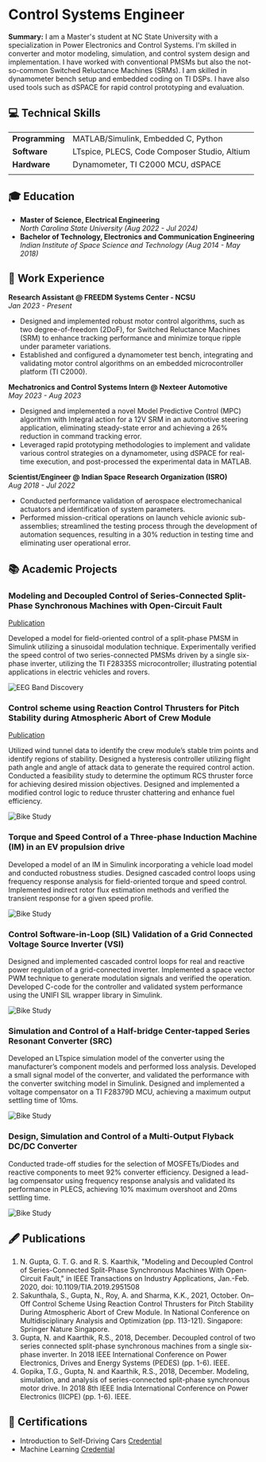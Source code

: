 # Control Systems Engineer

**Summary:** I am a Master's student at NC State University with a specialization in Power Electronics and Control Systems. I'm skilled in converter and motor modeling, simulation, and control system design and implementation. I have worked with conventional PMSMs but also the not-so-common Switched Reluctance Machines (SRMs). I am skilled in dynamometer bench setup and embedded coding on TI DSPs. I have also used tools such as dSPACE for rapid control prototyping and evaluation.

## 💻 Technical Skills
|      |     |
|:-----|:----|
| **Programming** | MATLAB/Simulink, Embedded C, Python |
| **Software** | LTspice, PLECS, Code Composer Studio, Altium |
| **Hardware** | Dynamometer, TI C2000 MCU, dSPACE |
|     |      |

## 🎓 Education
- **Master of Science, Electrical Engineering** <br>
_North Carolina State University (Aug 2022 - Jul 2024)_
- **Bachelor of Technology, Electronics and Communication Engineering** <br>
_Indian Institute of Space Science and Technology (Aug 2014 - May 2018)_

## 💼 Work Experience
**Research Assistant @ FREEDM Systems Center - NCSU** <br>
_Jan 2023 - Present_
- Designed and implemented robust motor control algorithms, such as two degree-of-freedom (2DoF), for Switched Reluctance Machines (SRM) to enhance tracking performance and minimize torque ripple under parameter variations.
- Established and configured a dynamometer test bench, integrating and validating motor control algorithms on an embedded microcontroller platform (TI C2000).

**Mechatronics and Control Systems Intern @ Nexteer Automotive** <br>
_May 2023 - Aug 2023_
- Designed and implemented a novel Model Predictive Control (MPC) algorithm with Integral action for a 12V SRM in an automotive steering application, eliminating steady-state error and achieving a 26% reduction in command tracking error.
- Leveraged rapid prototyping methodologies to implement and validate various control strategies on a dynamometer, using dSPACE for real-time execution, and post-processed the experimental data in MATLAB.

**Scientist/Engineer @ Indian Space Research Organization (ISRO)** <br>
_Aug 2018 - Jul 2022_
- Conducted performance validation of aerospace electromechanical actuators and identification of system parameters.
- Performed mission-critical operations on launch vehicle avionic sub-assemblies; streamlined the testing process through the development of automation sequences, resulting in a 30% reduction in testing time and eliminating user operational error.


## 📚 Academic Projects
### Modeling and Decoupled Control of Series-Connected Split-Phase Synchronous Machines with Open-Circuit Fault
[Publication](https://ieeexplore.ieee.org/abstract/document/8891722)

Developed a model for field-oriented control of a split-phase PMSM in Simulink utilizing a sinusoidal modulation technique. Experimentally verified the speed control of two series-connected PMSMs driven by a single six-phase inverter, utilizing the TI 
F28335S microcontroller; illustrating potential applications in electric vehicles and rovers.

![EEG Band Discovery](/assets/img/eeg_band_discovery.jpeg)

### Control scheme using Reaction Control Thrusters for Pitch Stability during Atmospheric Abort of Crew Module
[Publication](https://link.springer.com/chapter/10.1007/978-981-19-3938-9_11)

Utilized wind tunnel data to identify the crew module’s stable trim points and identify regions of stability. Designed a hysteresis controller utilizing flight path angle and angle of attack data to generate the required control action. Conducted a feasibility study to determine the optimum RCS thruster force for achieving desired mission objectives. Designed and implemented a modified control logic to reduce thruster chattering and enhance fuel efficiency.

![Bike Study](/assets/img/bike_study.jpeg)

### Torque and Speed Control of a Three-phase Induction Machine (IM) in an EV propulsion drive

Developed a model of an IM in Simulink incorporating a vehicle load model and conducted robustness studies. Designed cascaded control loops using frequency response analysis for field-oriented torque and speed control. Implemented indirect rotor flux estimation methods and verified the transient response for a given speed profile.

![Bike Study](/assets/img/bike_study.jpeg)

### Control Software-in-Loop (SIL) Validation of a Grid Connected Voltage Source Inverter (VSI)

Designed and implemented cascaded control loops for real and reactive power regulation of a grid-connected inverter. Implemented a space vector PWM technique to generate modulation signals and verified the operation. Developed C-code for the controller and validated system performance using the UNIFI SIL wrapper library in Simulink.

![Bike Study](/assets/img/bike_study.jpeg)

### Simulation and Control of a Half-bridge Center-tapped Series Resonant Converter (SRC)

Developed an LTspice simulation model of the converter using the manufacturer’s component models and performed loss analysis. Developed a small signal model of the converter, and validated the performance with the converter switching model in Simulink. Designed and implemented a voltage compensator on a TI F28379D MCU, achieving a maximum output settling time of 10ms.

![Bike Study](/assets/img/bike_study.jpeg)

### Design, Simulation and Control of a Multi-Output Flyback DC/DC Converter

Conducted trade-off studies for the selection of MOSFETs/Diodes and reactive components to meet 92% converter efficiency. Designed a lead-lag compensator using frequency response analysis and validated its performance in PLECS, achieving 10% maximum overshoot and 20ms settling time.

![Bike Study](/assets/img/bike_study.jpeg)

## 🖋️ Publications
1. N. Gupta, G. T. G. and R. S. Kaarthik, "Modeling and Decoupled Control of Series-Connected Split-Phase Synchronous Machines With Open-Circuit Fault," in IEEE Transactions on Industry Applications, Jan.-Feb. 2020, doi: 10.1109/TIA.2019.2951508
2. Sakunthala, S., Gupta, N., Roy, A. and Sharma, K.K., 2021, October. On–Off Control Scheme Using Reaction Control Thrusters for Pitch Stability During Atmospheric Abort of Crew Module. In National Conference on Multidisciplinary Analysis and Optimization (pp. 113-121). Singapore: Springer Nature Singapore.
3. Gupta, N. and Kaarthik, R.S., 2018, December. Decoupled control of two series connected split-phase synchronous machines from a single six-phase inverter. In 2018 IEEE International Conference on Power Electronics, Drives and Energy Systems (PEDES) (pp. 1-6). IEEE.
4. Gopika, T.G., Gupta, N. and Kaarthik, R.S., 2018, December. Modeling, simulation, and analysis of series-connected split-phase synchronous motor drive. In 2018 8th IEEE India International Conference on Power Electronics (IICPE) (pp. 1-6). IEEE.

## 📜 Certifications
- Introduction to Self-Driving Cars [Credential](https://www.coursera.org/account/accomplishments/verify/VL4CYKBNCTFT)
- Machine Learning [Credential](https://www.coursera.org/account/accomplishments/verify/DJMPDFPA8MM3)
